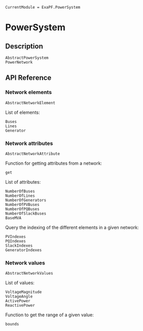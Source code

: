 ```@meta
CurrentModule = ExaPF.PowerSystem
```

# PowerSystem

## Description

```@docs
AbstractPowerSystem
PowerNetwork
```

## API Reference

### Network elements

```@docs
AbstractNetworkElement
```

List of elements:

```@docs
Buses
Lines
Generator
```

### Network attributes

```@docs
AbstractNetworkAttribute
```

Function for getting attributes from a network:
```@docs
get
```

List of attributes:
```@docs
NumberOfBuses
NumberOfLines
NumberOfGenerators
NumberOfPVBuses
NumberOfPQBuses
NumberOfSlackBuses
BaseMVA
```

Query the indexing of the different elements in a given network:
```@docs
PVIndexes
PQIndexes
SlackIndexes
GeneratorIndexes

```

### Network values

```@docs
AbstractNetworkValues
```

List of values:
```@docs
VoltageMagnitude
VoltageAngle
ActivePower
ReactivePower

```

Function to get the range of a given value:
```@docs
bounds
```
